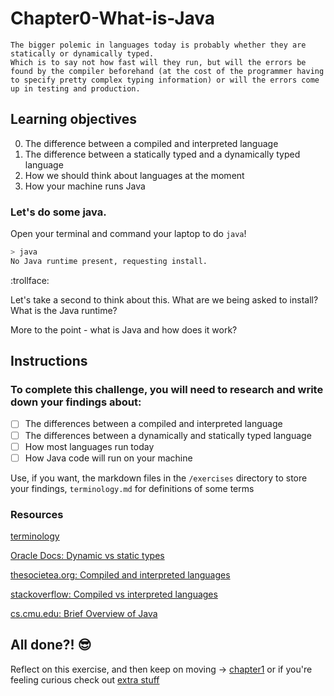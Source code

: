 # Chapter0-What-is-Java

```
The bigger polemic in languages today is probably whether they are statically or dynamically typed.
Which is to say not how fast will they run, but will the errors be found by the compiler beforehand (at the cost of the programmer having to specify pretty complex typing information) or will the errors come up in testing and production.
```

## Learning objectives

0. The difference between a compiled and interpreted language
1. The difference between a statically typed and a dynamically typed language
2. How we should think about languages at the moment
3. How your machine runs Java

### Let's do some java.

Open your terminal and command your laptop to do `java`!

```sh
> java
No Java runtime present, requesting install.
```

 :trollface:


Let's take a second to think about this.
What are we being asked to install? What is the Java runtime?

More to the point - what is Java and how does it work?

## Instructions



### To complete this challenge, you will need to research and write down your findings about:

- [ ] The differences between a compiled and interpreted language
- [ ] The differences between a dynamically and statically typed language
- [ ] How most languages run today
- [ ] How Java code will run on your machine

Use, if you want, the markdown files in the `/exercises` directory to store your findings, `terminology.md` for definitions of some terms

### Resources

[terminology](terminology.md)

[Oracle Docs: Dynamic vs static types][1]

[thesocietea.org: Compiled and interpreted languages][2]

[stackoverflow: Compiled vs interpreted languages][3]

[cs.cmu.edu: Brief Overview of Java][4]

## All done?! :sunglasses:
Reflect on this exercise, and then keep on moving -> [chapter1][0] or if you're feeling curious check out [extra stuff](bonus.md)


[0]: ../chapter1-Setting-the-stuff-up/README.md


[1]: https://docs.oracle.com/cd/E57471_01/bigData.100/extensions_bdd/src/cext_transform_typing.html
[2]:https://thesocietea.org/2015/07/programming-concepts-compiled-and-interpreted-languages/
[3]: https://stackoverflow.com/questions/3265357/compiled-vs-interpreted-languages
[4]: http://www.cs.cmu.edu/~jcarroll/15-100-s05/supps/basics/history.html
